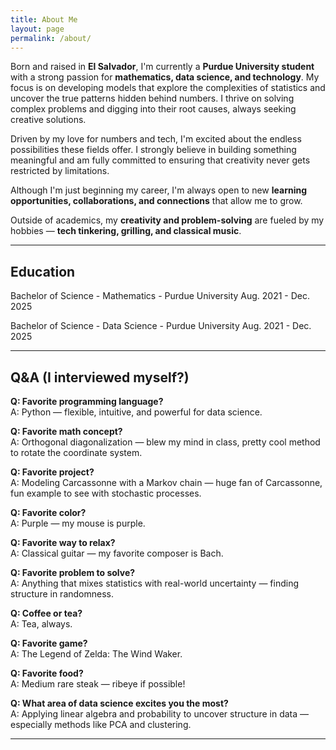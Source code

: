 ```yaml
---
title: About Me
layout: page
permalink: /about/
---
```



Born and raised in **El Salvador**, I'm currently a **Purdue University student** with a strong passion for **mathematics, data science, and technology**. My focus is on developing models that explore the complexities of statistics and uncover the true patterns hidden behind numbers. I thrive on solving complex problems and digging into their root causes, always seeking creative solutions.

Driven by my love for numbers and tech, I'm excited about the endless possibilities these fields offer. I strongly believe in building something meaningful and am fully committed to ensuring that creativity never gets restricted by limitations.

Although I'm just beginning my career, I'm always open to new **learning opportunities, collaborations, and connections** that allow me to grow.

Outside of academics, my **creativity and problem-solving** are fueled by my hobbies — **tech tinkering, grilling, and classical music**.

---

## Education
Bachelor of Science - Mathematics - Purdue University Aug. 2021 - Dec. 2025


Bachelor of Science - Data Science - Purdue University Aug. 2021 - Dec. 2025


---

## Q&A (I interviewed myself?)

**Q: Favorite programming language?**  
A: Python — flexible, intuitive, and powerful for data science.

**Q: Favorite math concept?**  
A: Orthogonal diagonalization — blew my mind in class, pretty cool method to rotate the coordinate system.

**Q: Favorite project?**  
A: Modeling Carcassonne with a Markov chain — huge fan of Carcassonne, fun example to see with stochastic processes.

**Q: Favorite color?**  
A: Purple — my mouse is purple.

**Q: Favorite way to relax?**  
A: Classical guitar — my favorite composer is Bach.

**Q: Favorite problem to solve?**  
A: Anything that mixes statistics with real-world uncertainty — finding structure in randomness.

**Q: Coffee or tea?**  
A: Tea, always.

**Q: Favorite game?**  
A: The Legend of Zelda: The Wind Waker.

**Q: Favorite food?**  
A: Medium rare steak — ribeye if possible!

**Q: What area of data science excites you the most?**  
A: Applying linear algebra and probability to uncover structure in data — especially methods like PCA and clustering.


---
